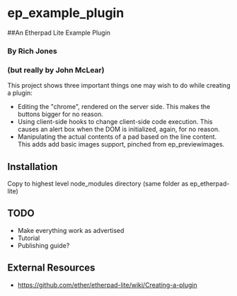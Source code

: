 # ep_example_plugin
##An Etherpad Lite Example Plugin

### By Rich Jones
### (but really by John McLear)

This project shows three important things one may wish to do while creating a plugin: 

* Editing the "chrome", rendered on the server side. This makes the buttons bigger for no reason.
* Using client-side hooks to change client-side code execution. This causes an alert box when the DOM is initialized, again, for no reason. 
* Manipulating the actual contents of a pad based on the line content. This adds add basic images support, pinched from ep_previewimages.

## Installation

Copy to highest level node_modules directory (same folder as ep_etherpad-lite)

## TODO

* Make everything work as advertised
* Tutorial
* Publishing guide?

## External Resources

* https://github.com/ether/etherpad-lite/wiki/Creating-a-plugin
